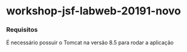 # workshop-jsf-labweb-20191-novo

### Requisitos 

É necessário possuir o Tomcat na versão 8.5 para rodar a aplicação 

